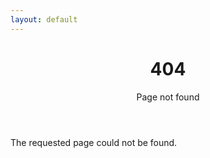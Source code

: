 ```yaml
---
layout: default
---
```


<header class="major">
    <h1>404</h1>
    <p>Page not found</p>
</header>

The requested page could not be found.

